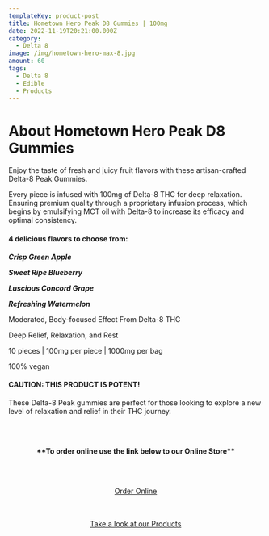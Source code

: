 ```yaml
---
templateKey: product-post
title: Hometown Hero Peak D8 Gummies | 100mg
date: 2022-11-19T20:21:00.000Z
category:
  - Delta 8
image: /img/hometown-hero-max-8.jpg
amount: 60
tags:
  - Delta 8
  - Edible
  - Products
---
```

# **About Hometown Hero Peak D8 Gummies**

Enjoy the taste of fresh and juicy fruit flavors with these artisan-crafted Delta-8 Peak Gummies.

Every piece is infused with 100mg of Delta-8 THC for deep relaxation. Ensuring premium quality through a proprietary infusion process, which begins by emulsifying MCT oil with Delta-8 to increase its efficacy and optimal consistency.

#### **4 delicious flavors to choose from:**

***Crisp Green Apple***

***Sweet Ripe Blueberry***

***Luscious Concord Grape***

***Refreshing Watermelon***

Moderated, Body-focused Effect From Delta-8 THC

Deep Relief, Relaxation, and Rest

10 pieces | 100mg per piece | 1000mg per bag

100% vegan

#### **CAUTION: THIS PRODUCT IS POTENT!**

These Delta-8 Peak gummies are perfect for those looking to explore a new level of relaxation and relief in their THC journey.

<br><br>

<Center>

**\*\*To order online use the link below to our Online Store\*\***

<br><br>

<Center><a class="link-view-more-products" target="_blank" href="https://capitalcbd.shop/product/hometown-hero-peak-d8-gummies-100mg/">Order Online</a></

<br><br><br>

<Center><a class="link-view-more-products" target="_blank" href="https://capitalamericanshaman.com/products">Take a look at our Products</a></Center>

<br><br>